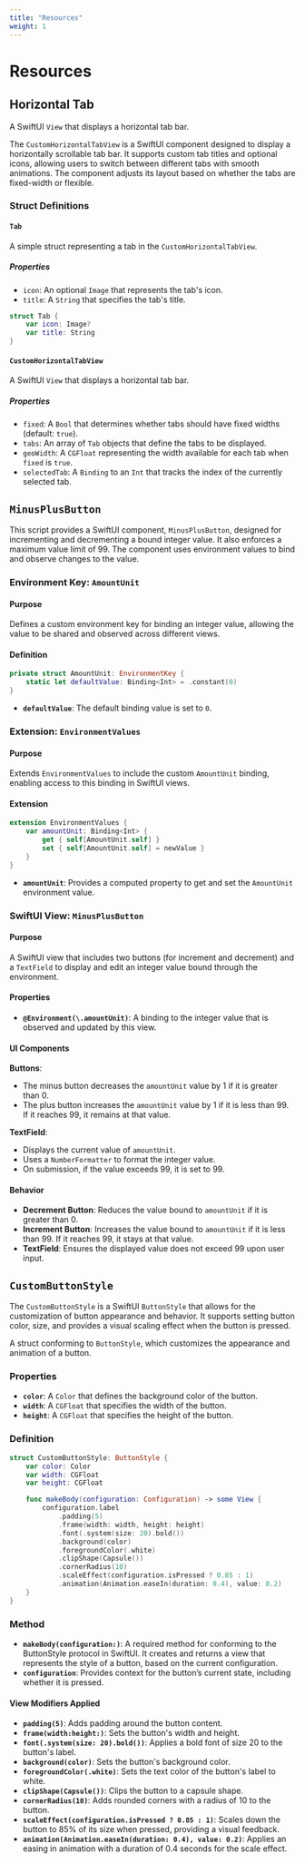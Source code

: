 ```yaml
---
title: "Resources"
weight: 1
---
```



# Resources

## Horizontal Tab
A SwiftUI `View` that displays a horizontal tab bar.

The `CustomHorizontalTabView` is a SwiftUI component designed to display a horizontally scrollable tab bar. It supports custom tab titles and optional icons, allowing users to switch between different tabs with smooth animations. The component adjusts its layout based on whether the tabs are fixed-width or flexible.


### Struct Definitions

#### `Tab`

A simple struct representing a tab in the `CustomHorizontalTabView`.

##### Properties
- `icon`: An optional `Image` that represents the tab's icon.
- `title`: A `String` that specifies the tab's title.

```swift
struct Tab {
    var icon: Image?
    var title: String
}
```

#### `CustomHorizontalTabView`

A SwiftUI `View` that displays a horizontal tab bar.

##### Properties
- `fixed`: A `Bool` that determines whether tabs should have fixed widths (default: `true`).
- `tabs`: An array of `Tab` objects that define the tabs to be displayed.
- `geoWidth`: A `CGFloat` representing the width available for each tab when `fixed` is `true`.
- `selectedTab`: A `Binding` to an `Int` that tracks the index of the currently selected tab.



## `MinusPlusButton`

This script provides a SwiftUI component, `MinusPlusButton`, designed for incrementing and decrementing a bound integer value. It also enforces a maximum value limit of 99. The component uses environment values to bind and observe changes to the value.


### Environment Key: `AmountUnit`

#### Purpose

Defines a custom environment key for binding an integer value, allowing the value to be shared and observed across different views.

#### Definition

```swift
private struct AmountUnit: EnvironmentKey {
    static let defaultValue: Binding<Int> = .constant(0)
}
```

- **`defaultValue`**: The default binding value is set to `0`.

### Extension: `EnvironmentValues`

#### Purpose

Extends `EnvironmentValues` to include the custom `AmountUnit` binding, enabling access to this binding in SwiftUI views.

#### Extension

```swift
extension EnvironmentValues {
    var amountUnit: Binding<Int> {
        get { self[AmountUnit.self] }
        set { self[AmountUnit.self] = newValue }
    }
}
```

- **`amountUnit`**: Provides a computed property to get and set the `AmountUnit` environment value.

### SwiftUI View: `MinusPlusButton`

#### Purpose

A SwiftUI view that includes two buttons (for increment and decrement) and a `TextField` to display and edit an integer value bound through the environment.

#### Properties

- **`@Environment(\.amountUnit)`**: A binding to the integer value that is observed and updated by this view.


#### UI Components

**Buttons**: 

- The minus button decreases the `amountUnit` value by 1 if it is greater than 0.
- The plus button increases the `amountUnit` value by 1 if it is less than 99. If it reaches 99, it remains at that value.

**TextField**:

- Displays the current value of `amountUnit`.
- Uses a `NumberFormatter` to format the integer value.
- On submission, if the value exceeds 99, it is set to 99.

#### Behavior

- **Decrement Button**: Reduces the value bound to `amountUnit` if it is greater than 0.
- **Increment Button**: Increases the value bound to `amountUnit` if it is less than 99. If it reaches 99, it stays at that value.
- **TextField**: Ensures the displayed value does not exceed 99 upon user input.



## `CustomButtonStyle`

The `CustomButtonStyle` is a SwiftUI `ButtonStyle` that allows for the customization of button appearance and behavior. It supports setting button color, size, and provides a visual scaling effect when the button is pressed.

A struct conforming to `ButtonStyle`, which customizes the appearance and animation of a button.

### Properties

- **`color`**: A `Color` that defines the background color of the button.
- **`width`**: A `CGFloat` that specifies the width of the button.
- **`height`**: A `CGFloat` that specifies the height of the button.


### Definition

```swift
struct CustomButtonStyle: ButtonStyle {
    var color: Color
    var width: CGFloat
    var height: CGFloat

    func makeBody(configuration: Configuration) -> some View {
        configuration.label
            .padding(5)
            .frame(width: width, height: height)
            .font(.system(size: 20).bold())
            .background(color)
            .foregroundColor(.white)
            .clipShape(Capsule())
            .cornerRadius(10)
            .scaleEffect(configuration.isPressed ? 0.85 : 1)
            .animation(Animation.easeIn(duration: 0.4), value: 0.2)
    }
}
```

### Method
- **`makeBody(configuration:)`**: A required method for conforming to the ButtonStyle protocol in SwiftUI. It creates and returns a view that represents the style of a button, based on the current configuration.
- **`configuration`**: Provides context for the button’s current state, including whether it is pressed.

#### View Modifiers Applied

- **`padding(5)`**: Adds padding around the button content.
- **`frame(width:height:)`**: Sets the button's width and height.
- **`font(.system(size: 20).bold())`**: Applies a bold font of size 20 to the button's label.
- **`background(color)`**: Sets the button's background color.
- **`foregroundColor(.white)`**: Sets the text color of the button's label to white.
- **`clipShape(Capsule())`**: Clips the button to a capsule shape.
- **`cornerRadius(10)`**: Adds rounded corners with a radius of 10 to the button.
- **`scaleEffect(configuration.isPressed ? 0.85 : 1)`**: Scales down the button to 85% of its size when pressed, providing a visual feedback.
- **`animation(Animation.easeIn(duration: 0.4), value: 0.2)`**: Applies an easing in animation with a duration of 0.4 seconds for the scale effect.

